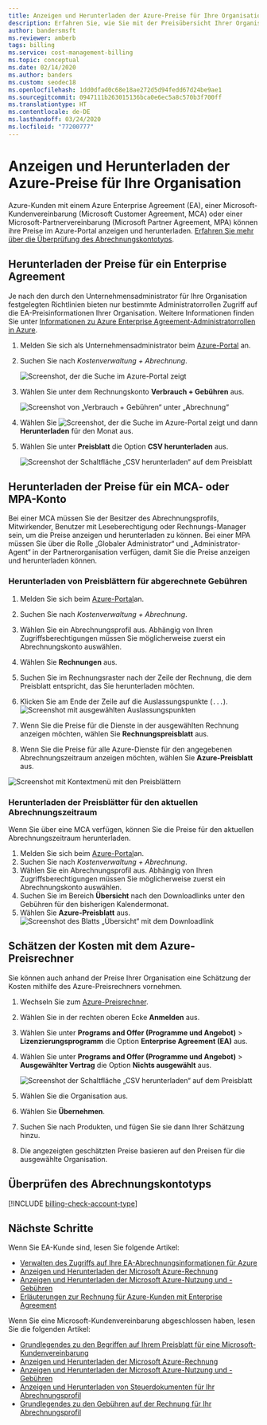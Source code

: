 ```yaml
---
title: Anzeigen und Herunterladen der Azure-Preise für Ihre Organisation
description: Erfahren Sie, wie Sie mit der Preisübersicht Ihrer Organisation Preisinformationen anzeigen oder Kosten schätzen können.
author: bandersmsft
ms.reviewer: amberb
tags: billing
ms.service: cost-management-billing
ms.topic: conceptual
ms.date: 02/14/2020
ms.author: banders
ms.custom: seodec18
ms.openlocfilehash: 1dd0dfad0c68e18ae272d5d94fedd67d24be9ae1
ms.sourcegitcommit: 0947111b263015136bca0e6ec5a8c570b3f700ff
ms.translationtype: HT
ms.contentlocale: de-DE
ms.lasthandoff: 03/24/2020
ms.locfileid: "77200777"
---
```

# <a name="view-and-download-your-organizations-azure-pricing"></a>Anzeigen und Herunterladen der Azure-Preise für Ihre Organisation

Azure-Kunden mit einem Azure Enterprise Agreement (EA), einer Microsoft-Kundenvereinbarung (Microsoft Customer Agreement, MCA) oder einer Microsoft-Partnervereinbarung (Microsoft Partner Agreement, MPA) können ihre Preise im Azure-Portal anzeigen und herunterladen. [Erfahren Sie mehr über die Überprüfung des Abrechnungskontotyps](#check-your-billing-account-type).

## <a name="download-pricing-for-an-enterprise-agreement"></a>Herunterladen der Preise für ein Enterprise Agreement

Je nach den durch den Unternehmensadministrator für Ihre Organisation festgelegten Richtlinien bieten nur bestimmte Administratorrollen Zugriff auf die EA-Preisinformationen Ihrer Organisation. Weitere Informationen finden Sie unter [Informationen zu Azure Enterprise Agreement-Administratorrollen in Azure](understand-ea-roles.md).

1. Melden Sie sich als Unternehmensadministrator beim [Azure-Portal](https://portal.azure.com/) an.
1. Suchen Sie nach *Kostenverwaltung + Abrechnung*.

   ![Screenshot, der die Suche im Azure-Portal zeigt](./media/ea-pricing/portal-cm-billing-search.png)

1. Wählen Sie unter dem Rechnungskonto **Verbrauch + Gebühren** aus.

   ![Screenshot von „Verbrauch + Gebühren“ unter „Abrechnung“](./media/ea-pricing/ea-pricing-usage-charges-nav.png)

1. Wählen Sie ![Screenshot, der die Suche im Azure-Portal zeigt](./media/ea-pricing/download-icon.png) und dann **Herunterladen** für den Monat aus.

1. Wählen Sie unter **Preisblatt** die Option **CSV herunterladen** aus.

   ![Screenshot der Schaltfläche „CSV herunterladen“ auf dem Preisblatt](./media/ea-pricing/download-ea-price-sheet.png)

## <a name="download-pricing-for-an-mca-or-mpa-account"></a>Herunterladen der Preise für ein MCA- oder MPA-Konto

Bei einer MCA müssen Sie der Besitzer des Abrechnungsprofils, Mitwirkender, Benutzer mit Leseberechtigung oder Rechnungs-Manager sein, um die Preise anzeigen und herunterladen zu können. Bei einer MPA müssen Sie über die Rolle „Globaler Administrator“ und „Administrator-Agent“ in der Partnerorganisation verfügen, damit Sie die Preise anzeigen und herunterladen können.

### <a name="download-price-sheets-for-billed-charges"></a>Herunterladen von Preisblättern für abgerechnete Gebühren

1. Melden Sie sich beim [Azure-Portal](https://portal.azure.com)an.
1. Suchen Sie nach *Kostenverwaltung + Abrechnung*.
1. Wählen Sie ein Abrechnungsprofil aus. Abhängig von Ihren Zugriffsberechtigungen müssen Sie möglicherweise zuerst ein Abrechnungskonto auswählen.
1. Wählen Sie **Rechnungen** aus.
1. Suchen Sie im Rechnungsraster nach der Zeile der Rechnung, die dem Preisblatt entspricht, das Sie herunterladen möchten.
1. Klicken Sie am Ende der Zeile auf die Auslassungspunkte (`...`).
![Screenshot mit ausgewählten Auslassungspunkten](./media/ea-pricing/billingprofile-invoicegrid-new.png)

1. Wenn Sie die Preise für die Dienste in der ausgewählten Rechnung anzeigen möchten, wählen Sie **Rechnungspreisblatt** aus.
1. Wenn Sie die Preise für alle Azure-Dienste für den angegebenen Abrechnungszeitraum anzeigen möchten, wählen Sie **Azure-Preisblatt** aus.

![Screenshot mit Kontextmenü mit den Preisblättern](./media/ea-pricing/contextmenu-pricesheet01.png)

### <a name="download-price-sheets-for-the-current-billing-period"></a>Herunterladen der Preisblätter für den aktuellen Abrechnungszeitraum

Wenn Sie über eine MCA verfügen, können Sie die Preise für den aktuellen Abrechnungszeitraum herunterladen.

1. Melden Sie sich beim [Azure-Portal](https://portal.azure.com)an.
1. Suchen Sie nach *Kostenverwaltung + Abrechnung*.
1. Wählen Sie ein Abrechnungsprofil aus. Abhängig von Ihren Zugriffsberechtigungen müssen Sie möglicherweise zuerst ein Abrechnungskonto auswählen.
1. Suchen Sie im Bereich **Übersicht** nach den Downloadlinks unter den Gebühren für den bisherigen Kalendermonat.
1. Wählen Sie **Azure-Preisblatt** aus.
![Screenshot des Blatts „Übersicht“ mit dem Downloadlink](./media/ea-pricing/open-pricing01.png)

## <a name="estimate-costs-with-the-azure-pricing-calculator"></a>Schätzen der Kosten mit dem Azure-Preisrechner

Sie können auch anhand der Preise Ihrer Organisation eine Schätzung der Kosten mithilfe des Azure-Preisrechners vornehmen.

1. Wechseln Sie zum [Azure-Preisrechner](https://azure.microsoft.com/pricing/calculator).
1. Wählen Sie in der rechten oberen Ecke **Anmelden** aus.
1. Wählen Sie unter **Programs and Offer (Programme und Angebot)**  > **Lizenzierungsprogramm** die Option **Enterprise Agreement (EA)** aus.
1. Wählen Sie unter **Programs and Offer (Programme und Angebot)**  > **Ausgewählter Vertrag** die Option **Nichts ausgewählt** aus.

    ![Screenshot der Schaltfläche „CSV herunterladen“ auf dem Preisblatt](./media/ea-pricing/ea-pricing-calculator-estimate.png)

1. Wählen Sie die Organisation aus.
1. Wählen Sie **Übernehmen**.
1. Suchen Sie nach Produkten, und fügen Sie sie dann Ihrer Schätzung hinzu.
1. Die angezeigten geschätzten Preise basieren auf den Preisen für die ausgewählte Organisation.

## <a name="check-your-billing-account-type"></a>Überprüfen des Abrechnungskontotyps
[!INCLUDE [billing-check-account-type](../../../includes/billing-check-account-type.md)]

## <a name="next-steps"></a>Nächste Schritte

Wenn Sie EA-Kunde sind, lesen Sie folgende Artikel:

- [Verwalten des Zugriffs auf Ihre EA-Abrechnungsinformationen für Azure](manage-billing-access.md)
- [Anzeigen und Herunterladen der Microsoft Azure-Rechnung](../understand/download-azure-invoice.md)
- [Anzeigen und Herunterladen der Microsoft Azure-Nutzung und -Gebühren](../understand/download-azure-daily-usage.md)
- [Erläuterungen zur Rechnung für Azure-Kunden mit Enterprise Agreement](../understand/review-enterprise-agreement-bill.md)

Wenn Sie eine Microsoft-Kundenvereinbarung abgeschlossen haben, lesen Sie die folgenden Artikel:

- [Grundlegendes zu den Begriffen auf Ihrem Preisblatt für eine Microsoft-Kundenvereinbarung](mca-understand-pricesheet.md)
- [Anzeigen und Herunterladen der Microsoft Azure-Rechnung](../understand/download-azure-invoice.md)
- [Anzeigen und Herunterladen der Microsoft Azure-Nutzung und -Gebühren](../understand/download-azure-daily-usage.md)
- [Anzeigen und Herunterladen von Steuerdokumenten für Ihr Abrechnungsprofil](../understand/mca-download-tax-document.md)
- [Grundlegendes zu den Gebühren auf der Rechnung für Ihr Abrechnungsprofil](../understand/review-customer-agreement-bill.md)
